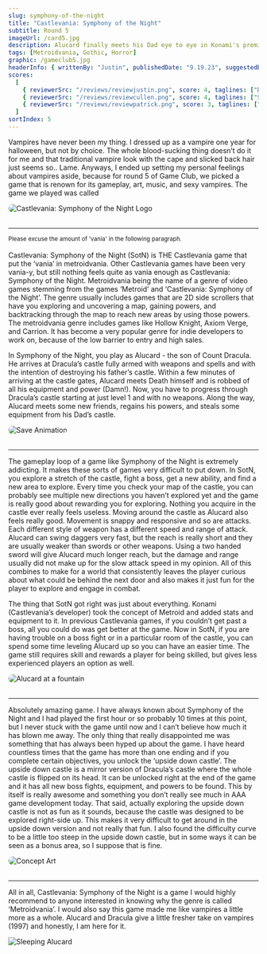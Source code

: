 ```yaml
---
slug: symphony-of-the-night
title: "Castlevania: Symphony of the Night"
subtitle: Round 5
imageUrl: /card5.jpg
description: Alucard finally meets his Dad eye to eye in Konami's premier Metroidvania
tags: [Metroidvania, Gothic, Horror]
graphic: /gameclub5.jpg
headerInfo: { writtenBy: "Justin", publishedDate: "9.19.23", suggestedBy: "Patrick" }
scores:
  [
    { reviewerSrc: "/reviews/reviewjustin.png", score: 4, taglines: ["Don't use the demon minion", "Episode 1 of Alucard's Oedipus Complex"] },
    { reviewerSrc: "/reviews/reviewcullen.png", score: 4, taglines: ["Soundtrack obliterated me", "Best side-scroller ever made"] },
    { reviewerSrc: "/reviews/reviewpatrick.png", score: 3, taglines: ["Sprites against 3D backgrounds are awesome", "Alucard is sexy as hell"] }
  ]
sortIndex: 5
---
```


Vampires have never been my thing. I dressed up as a vampire one year for halloween, but not by choice. The whole blood-sucking thing doesn’t do it for me and that traditional vampire look with the cape and slicked back hair just seems so.. Lame. Anyways, I ended up setting my personal feelings about vampires aside, because for round 5 of Game Club, we picked a game that is renown for its gameplay, art, music, and sexy vampires. The game we played was called <br>

<div class="reviewlogo"><img src="/reviews/symphony/logo.png"
alt="Castlevania: Symphony of the Night Logo" style="border-radius: 20px;"/></div><br>

---

<sub>Please excuse the amount of 'vania' in the following paragraph.</sub><br><br>
Castlevania: Symphony of the Night (SotN) is THE Castlevania game that put the ‘vania’ in metroidvania. Other Castlevania games have been very vania-y, but still nothing feels quite as vania enough as Castlevania: Symphony of the Night. Metroidvania being the name of a genre of video games stemming from the games ‘Metroid’ and ‘Castlevania: Symphony of the Night’. The genre usually includes games that are 2D side scrollers that have you exploring and uncovering a map, gaining powers, and backtracking through the map to reach new areas by using those powers. The metroidvania genre includes games like Hollow Knight, Axiom Verge, and Carrion. It has become a very popular genre for indie developers to work on, because of the low barrier to entry and high sales.

In Symphony of the Night, you play as Alucard - the son of Count Dracula. He arrives at Dracula’s castle fully armed with weapons and spells and with the intention of destroying his father’s castle. Within a few minutes of arriving at the castle gates, Alucard meets Death himself and is robbed of all his equipment and power (Damn!). Now, you have to progress through Dracula’s castle starting at just level 1 and with no weapons. Along the way, Alucard meets some new friends, regains his powers, and steals some equipment from his Dad’s castle.

<div class="reviewsplit"><img src="/reviews/symphony/save.gif"
alt="Save Animation" style="border-radius: 20px;"/></div><br>

---

The gameplay loop of a game like Symphony of the Night is extremely addicting. It makes these sorts of games very difficult to put down. In SotN, you explore a stretch of the castle, fight a boss, get a new ability, and find a new area to explore. Every time you check your map of the castle, you can probably see multiple new directions you haven’t explored yet and the game is really good about rewarding you for exploring. Nothing you acquire in the castle ever really feels useless. Moving around the castle as Alucard also feels really good. Movement is snappy and responsive and so are attacks. Each different style of weapon has a different speed and range of attack. Alucard can swing daggers very fast, but the reach is really short and they are usually weaker than swords or other weapons. Using a two handed sword will give Alucard much longer reach, but the damage and range usually did not make up for the slow attack speed in my opinion. All of this combines to make for a world that consistently leaves the player curious about what could be behind the next door and also makes it just fun for the player to explore and engage in combat.

The thing that SotN got right was just about everything. Konami (Castlevania’s developer) took the concept of Metroid and added stats and equipment to it. In previous Castlevania games, if you couldn’t get past a boss, all you could do was get better at the game. Now in SotN, if you are having trouble on a boss fight or in a particular room of the castle, you can spend some time leveling Alucard up so you can have an easier time. The game still requires skill and rewards a player for being skilled, but gives less experienced players an option as well.

<div class="reviewsplit"><img src="/reviews/symphony/fountain.gif"
alt="Alucard at a fountain" style="border-radius: 20px;"/></div><br>

---

Absolutely amazing game. I have always known about Symphony of the Night and I had played the first hour or so probably 10 times at this point, but I never stuck with the game until now and I can’t believe how much it has blown me away. The only thing that really disappointed me was something that has always been hyped up about the game. I have heard countless times that the game has more than one ending and if you complete certain objectives, you unlock the ‘upside down castle’. The upside down castle is a mirror version of Dracula’s castle where the whole castle is flipped on its head. It can be unlocked right at the end of the game and it has all new boss fights, equipment, and powers to be found. This by itself is really awesome and something you don’t really see much in AAA game development today. That said, actually exploring the upside down castle is not as fun as it sounds, because the castle was designed to be explored right-side up. This makes it very difficult to get around in the upside down version and not really that fun. I also found the difficulty curve to be a little too steep in the upside down castle, but in some ways it can be seen as a bonus area, so I suppose that is fine.

<div class="reviewsplit"><img src="/reviews/symphony/concept1.jpg"
alt="Concept Art" style="border-radius: 20px;"/></div><br>

---

All in all, Castlevania: Symphony of the Night is a game I would highly recommend to anyone interested in knowing why the genre is called ‘Metroidvania’. I would also say this game made me like vampires a little more as a whole. Alucard and Dracula give a little fresher take on vampires (1997) and honestly, I am here for it.

<div class="reviewsplit"><img src="/reviews/symphony/sleeping1.gif"
alt="Sleeping Alucard"/><div>
<br><br>
